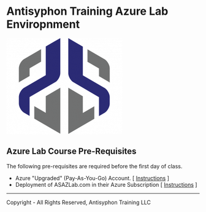 # Antisyphon Training Azure Lab Enviropnment 
![](images/AS.png)

## Azure Lab Course Pre-Requisites

The following pre-requisites are required before the first day of class.

* Azure "Upgraded" (Pay-As-You-Go) Account. [ [Instructions](labs/AzureAccount.md) ]
* Deployment of ASAZLab.com in their  Azure Subscription [ [Instructions](labs/ASAZLab.md) ]

---


Copyright - All Rights Reserved, Antisyphon Training LLC


